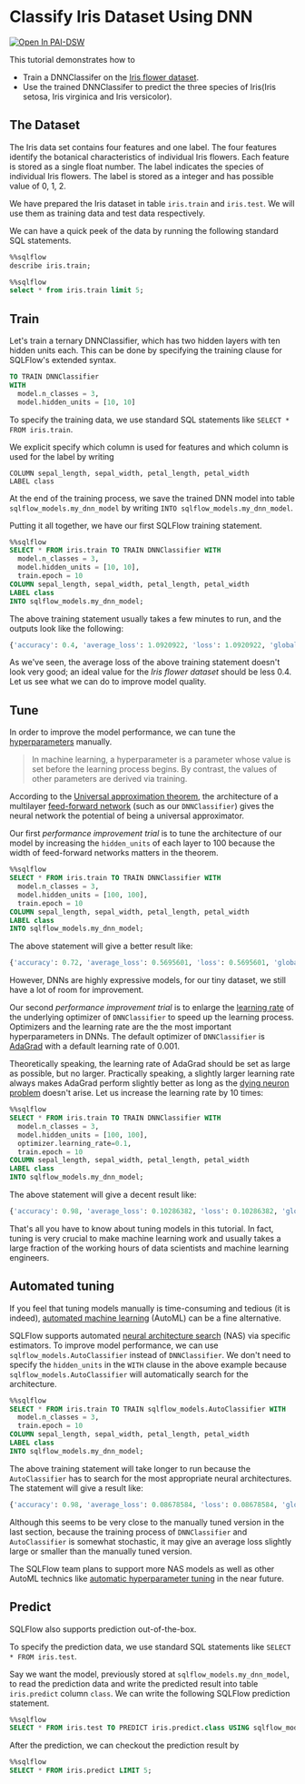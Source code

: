 # Classify Iris Dataset Using DNN

<a href="https://dsw-dev.data.aliyun.com/?fileUrl=http://cdn.sqlflow.tech/sqlflow/tutorials/latest/iris-dnn.ipynb&fileName=sqlflow_tutorial_iris_dnn.ipynb">
  <img alt="Open In PAI-DSW" src="https://pai-public-data.oss-cn-beijing.aliyuncs.com/EN-pai-dsw.svg">
</a>

This tutorial demonstrates how to
- Train a DNNClassifer on the [Iris flower dataset](https://en.wikipedia.org/wiki/Iris_flower_data_set).
- Use the trained DNNClassifer to predict the three species of Iris(Iris setosa, Iris virginica and Iris versicolor).

## The Dataset

The Iris data set contains four features and one label. The four features identify the botanical characteristics of individual Iris flowers. Each feature is stored as a single float number. The label indicates the species of individual Iris flowers. The label is stored as a integer and has possible value of 0, 1, 2.

We have prepared the Iris dataset in table `iris.train` and `iris.test`. We will use them as training data and test data respectively.

We can have a quick peek of the data by running the following standard SQL statements.

```sql
%%sqlflow
describe iris.train;
```

```sql
%%sqlflow
select * from iris.train limit 5;
```

## Train

Let's train a ternary DNNClassifier, which has two hidden layers with ten hidden units each. This can be done by specifying the training clause for SQLFlow's extended syntax.

```sql
TO TRAIN DNNClassifier
WITH
  model.n_classes = 3,
  model.hidden_units = [10, 10]
```

To specify the training data, we use standard SQL statements like `SELECT * FROM iris.train`.

We explicit specify which column is used for features and which column is used for the label by writing

```
COLUMN sepal_length, sepal_width, petal_length, petal_width
LABEL class
```

At the end of the training process, we save the trained DNN model into table `sqlflow_models.my_dnn_model` by writing `INTO sqlflow_models.my_dnn_model`.

Putting it all together, we have our first SQLFlow training statement.

```sql
%%sqlflow
SELECT * FROM iris.train TO TRAIN DNNClassifier WITH
  model.n_classes = 3,
  model.hidden_units = [10, 10],
  train.epoch = 10
COLUMN sepal_length, sepal_width, petal_length, petal_width
LABEL class
INTO sqlflow_models.my_dnn_model;
```

The above training statement usually takes a few minutes to run, and the outputs look like the following:

```python
{'accuracy': 0.4, 'average_loss': 1.0920922, 'loss': 1.0920922, 'global_step': 1100}
```

As we've seen, the average loss of the above training statement doesn't look very good; an ideal value for the *Iris flower dataset* should be less 0.4. Let us see what we can do to improve model quality.

## Tune

In order to improve the model performance, we can tune the [hyperparameters](https://en.wikipedia.org/wiki/Hyperparameter_(machine_learning)) manually.
> In machine learning, a hyperparameter is a parameter whose value is set before the learning process begins. By contrast, the values of other parameters are derived via training.

According to the [Universal approximation theorem](https://en.wikipedia.org/wiki/Universal_approximation_theorem), the architecture of a multilayer [feed-forward network](https://en.wikipedia.org/wiki/Feedforward_neural_network) (such as our `DNNClassifier`) gives the neural network the potential of being a universal approximator.

Our first *performance improvement trial* is to tune the architecture of our model by increasing the `hidden_units` of each layer to 100 because the width of feed-forward networks matters in the theorem.

```sql
%%sqlflow
SELECT * FROM iris.train TO TRAIN DNNClassifier WITH
  model.n_classes = 3,
  model.hidden_units = [100, 100],
  train.epoch = 10
COLUMN sepal_length, sepal_width, petal_length, petal_width
LABEL class
INTO sqlflow_models.my_dnn_model;
```
The above statement will give a better result like:

```python
{'accuracy': 0.72, 'average_loss': 0.5695601, 'loss': 0.5695601, 'global_step': 1100}
```

However, DNNs are highly expressive models, for our tiny dataset, we still have a lot of room for improvement.

Our second *performance improvement trial* is to enlarge the [learning rate](https://en.wikipedia.org/wiki/Learning_rate) of the underlying optimizer of `DNNClassifier` to speed up the learning process. Optimizers and the learning rate are the the most important hyperparameters in DNNs. The default optimizer of `DNNClassifier` is [AdaGrad](https://en.wikipedia.org/wiki/Stochastic_gradient_descent#AdaGrad) with a default learning rate of 0.001.

Theoretically speaking, the learning rate of AdaGrad should be set as large as possible, but no larger. Practically speaking, a slightly larger learning rate always makes AdaGrad perform slightly better as long as the [dying neuron problem](https://en.wikipedia.org/wiki/Rectifier_(neural_networks)#Potential_problems) doesn't arise. Let us increase the learning rate by 10 times:

```sql
%%sqlflow
SELECT * FROM iris.train TO TRAIN DNNClassifier WITH
  model.n_classes = 3,
  model.hidden_units = [100, 100],
  optimizer.learning_rate=0.1,
  train.epoch = 10
COLUMN sepal_length, sepal_width, petal_length, petal_width
LABEL class
INTO sqlflow_models.my_dnn_model;
```
The above statement will give a decent result like:

```python
{'accuracy': 0.98, 'average_loss': 0.10286382, 'loss': 0.10286382, 'global_step': 1100}

```

That's all you have to know about tuning models in this tutorial. In fact, tuning is very crucial to make machine learning work and usually takes a large fraction of the working hours of data scientists and machine learning engineers.


## Automated tuning

If you feel that tuning models manually is time-consuming and tedious (it is indeed), [automated machine learning](https://en.wikipedia.org/wiki/Automated_machine_learning) (AutoML) can be a fine alternative.

SQLFlow supports automated [neural architecture search](https://en.wikipedia.org/wiki/Neural_architecture_search) (NAS) via specific estimators. To improve model performance, we can use `sqlflow_models.AutoClassifier` instead of `DNNClassifier`. We don't need to specify the `hidden_units` in the `WITH` clause in the above example because `sqlflow_models.AutoClassifier` will automatically search for the architecture.
```sql
%%sqlflow
SELECT * FROM iris.train TO TRAIN sqlflow_models.AutoClassifier WITH
  model.n_classes = 3,
  train.epoch = 10
COLUMN sepal_length, sepal_width, petal_length, petal_width
LABEL class
INTO sqlflow_models.my_dnn_model;
```
The above training statement will take longer to run because the `AutoClassifier` has to search for the most appropriate neural architectures. The statement will give a result like:

```python
{'accuracy': 0.98, 'average_loss': 0.08678584, 'loss': 0.08678584, 'global_step': 1000}

```

Although this seems to be very close to the manually tuned version in the last section, because the training process of `DNNClassifier` and `AutoClassifier` is somewhat stochastic, it may give an average loss slightly large or smaller than the manually tuned version.

The SQLFlow team plans to support more NAS models as well as other AutoML technics like [automatic hyperparameter tuning](https://en.wikipedia.org/wiki/Automated_machine_learning#Hyperparameter_optimization_and_model_selection) in the near future.


## Predict

SQLFlow also supports prediction out-of-the-box.

To specify the prediction data, we use standard SQL statements like `SELECT * FROM iris.test`.

Say we want the model, previously stored at `sqlflow_models.my_dnn_model`, to read the prediction data and write the predicted result into table `iris.predict` column `class`. We can write the following SQLFlow prediction statement.

```sql
%%sqlflow
SELECT * FROM iris.test TO PREDICT iris.predict.class USING sqlflow_models.my_dnn_model;
```

After the prediction, we can checkout the prediction result by

```sql
%%sqlflow
SELECT * FROM iris.predict LIMIT 5;
```

